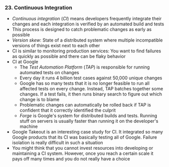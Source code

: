 ### 23. Continuous Integration

- *Continuous integration* (*CI*) means developers frequently integrate their changes and each integration is verified by an automated build and tests
- This process is designed to catch problematic changes as early as possible
- *Version skew*: State of a distributed system where multiple incompatible versions of things exist next to each other
- CI is similar to monitoring production services: You want to find failures as quickly as possible and there can be flaky behavior
- CI at Google
	- The *Test  Automation Platform* (*TAP*) is responsible for running automated tests on changes
	- Every day it runs 4 billion test cases against 50,000 unique changes
	- Google has so many tests that it is no longer feasible to run all affected tests on every change. Instead, TAP batches together some changes. If a test fails, it then runs binary search to figure out which change is to blame
	- Problematic changes can automatically be rolled back if TAP is confident that it correctly identified the culprit
	- *Forge* is Google's system for distributed builds and tests. Running stuff on servers is usually faster than running it on the developer's machine
- Google Takeout is an interesting case study for CI. It integrated so many Google products that its CI was basically testing all of Google. Failure isolation is really difficult in such a situation
- You might think that you cannot invest resources into developing or maintaining a CI system. However, once you reach a certain scale it pays off many times and you do not really have a choice
